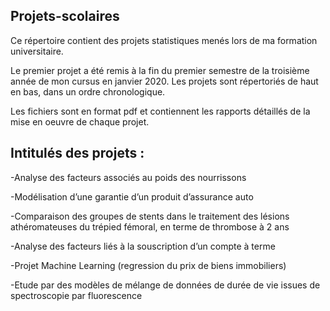 ## Projets-scolaires

Ce répertoire contient des projets statistiques menés lors de ma formation universitaire.

Le premier projet a été remis à la fin du premier semestre de la troisième année de mon cursus en janvier 2020.
Les projets sont répertoriés de haut en bas, dans un ordre chronologique.

Les fichiers sont en format pdf et contiennent les rapports détaillés de la mise en oeuvre de chaque projet.

## Intitulés des projets :

-Analyse des facteurs associés au poids des nourrissons

-Modélisation d’une garantie d’un produit d’assurance auto

-Comparaison des groupes de stents dans le traitement des lésions athéromateuses
du trépied fémoral, en terme de thrombose à 2 ans

-Analyse des facteurs liés à la souscription d’un compte à terme

-Projet Machine Learning (regression du prix de biens immobiliers)

-Etude par des modèles de mélange de données de durée de vie issues de spectroscopie par fluorescence




